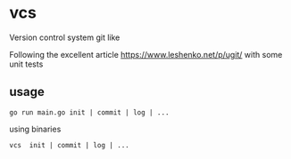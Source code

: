 # vcs
Version control system git like

Following the excellent article https://www.leshenko.net/p/ugit/
with some unit tests


## usage

    go run main.go init | commit | log | ...
  
using binaries
  
    vcs  init | commit | log | ...
